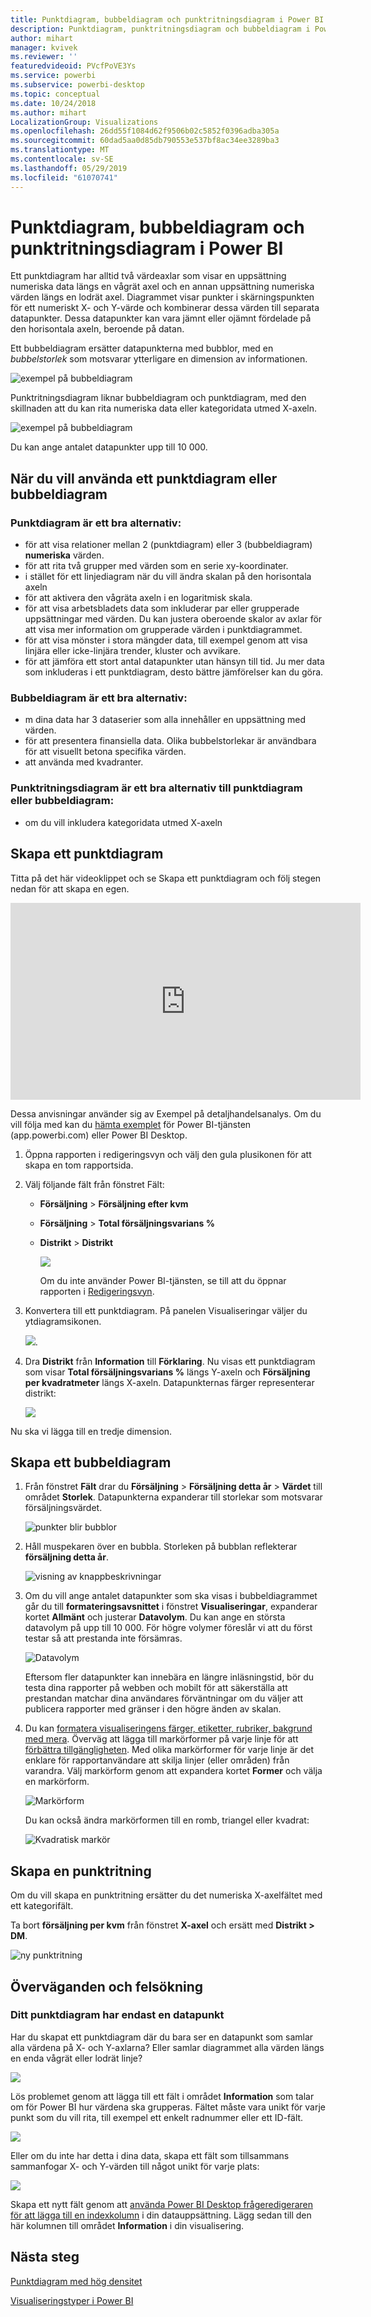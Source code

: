 ```yaml
---
title: Punktdiagram, bubbeldiagram och punktritningsdiagram i Power BI
description: Punktdiagram, punktritningsdiagram och bubbeldiagram i Power BI
author: mihart
manager: kvivek
ms.reviewer: ''
featuredvideoid: PVcfPoVE3Ys
ms.service: powerbi
ms.subservice: powerbi-desktop
ms.topic: conceptual
ms.date: 10/24/2018
ms.author: mihart
LocalizationGroup: Visualizations
ms.openlocfilehash: 26dd55f1084d62f9506b02c5852f0396adba305a
ms.sourcegitcommit: 60dad5aa0d85db790553e537bf8ac34ee3289ba3
ms.translationtype: MT
ms.contentlocale: sv-SE
ms.lasthandoff: 05/29/2019
ms.locfileid: "61070741"
---
```

# <a name="scatter-charts-bubble-charts-and-dot-plot-charts-in-power-bi"></a>Punktdiagram, bubbeldiagram och punktritningsdiagram i Power BI
Ett punktdiagram har alltid två värdeaxlar som visar en uppsättning numeriska data längs en vågrät axel och en annan uppsättning numeriska värden längs en lodrät axel. Diagrammet visar punkter i skärningspunkten för ett numeriskt X- och Y-värde och kombinerar dessa värden till separata datapunkter. Dessa datapunkter kan vara jämnt eller ojämnt fördelade på den horisontala axeln, beroende på datan.

Ett bubbeldiagram ersätter datapunkterna med bubblor, med en *bubbelstorlek* som motsvarar ytterligare en dimension av informationen.

![exempel på bubbeldiagram](media/power-bi-visualization-scatter/power-bi-bubble-chart.png)

Punktritningsdiagram liknar bubbeldiagram och punktdiagram, med den skillnaden att du kan rita numeriska data eller kategoridata utmed X-axeln. 

![exempel på bubbeldiagram](media/power-bi-visualization-scatter/power-bi-dot-plot.png)

Du kan ange antalet datapunkter upp till 10 000.  

## <a name="when-to-use-a-scatter-chart-or-bubble-chart"></a>När du vill använda ett punktdiagram eller bubbeldiagram
### <a name="scatter-charts-are-a-great-choice"></a>Punktdiagram är ett bra alternativ:
* för att visa relationer mellan 2 (punktdiagram) eller 3 (bubbeldiagram) **numeriska** värden.
* för att rita två grupper med värden som en serie xy-koordinater.
* i stället för ett linjediagram när du vill ändra skalan på den horisontala axeln    
* för att aktivera den vågräta axeln i en logaritmisk skala.
* för att visa arbetsbladets data som inkluderar par eller grupperade uppsättningar med värden. Du kan justera oberoende skalor av axlar för att visa mer information om grupperade värden i punktdiagrammet.
* för att visa mönster i stora mängder data, till exempel genom att visa linjära eller icke-linjära trender, kluster och avvikare.
* för att jämföra ett stort antal datapunkter utan hänsyn till tid.  Ju mer data som inkluderas i ett punktdiagram, desto bättre jämförelser kan du göra.

### <a name="bubble-charts-are-a-great-choice"></a>Bubbeldiagram är ett bra alternativ:
* m dina data har 3 dataserier som alla innehåller en uppsättning med värden.
* för att presentera finansiella data.  Olika bubbelstorlekar är användbara för att visuellt betona specifika värden.
* att använda med kvadranter.

### <a name="dot-plot-charts-are-a-great-choice-in-place-of-a-scatter-or-bubble"></a>Punktritningsdiagram är ett bra alternativ till punktdiagram eller bubbeldiagram:
* om du vill inkludera kategoridata utmed X-axeln

## <a name="create-a-scatter-chart"></a>Skapa ett punktdiagram
Titta på det här videoklippet och se Skapa ett punktdiagram och följ stegen nedan för att skapa en egen.

<iframe width="560" height="315" src="https://www.youtube.com/embed/PVcfPoVE3Ys?list=PL1N57mwBHtN0JFoKSR0n-tBkUJHeMP2cP" frameborder="0" allowfullscreen></iframe>


Dessa anvisningar använder sig av Exempel på detaljhandelsanalys. Om du vill följa med kan du [hämta exemplet](../sample-datasets.md) för Power BI-tjänsten (app.powerbi.com) eller Power BI Desktop.   

1. Öppna rapporten i redigeringsvyn och välj den gula plusikonen för att skapa en tom rapportsida.
 
2. Välj följande fält från fönstret Fält:
   - **Försäljning** > **Försäljning efter kvm**
   - **Försäljning** > **Total försäljningsvarians %**
   - **Distrikt** > **Distrikt**

     ![](media/power-bi-visualization-scatter/power-bi-bar-chart.png)

     Om du inte använder Power BI-tjänsten, se till att du öppnar rapporten i [Redigeringsvyn](../service-interact-with-a-report-in-editing-view.md).

3. Konvertera till ett punktdiagram. På panelen Visualiseringar väljer du ytdiagramsikonen.

   ![](media/power-bi-visualization-scatter/power-bi-scatter-new.png).

4. Dra **Distrikt** från **Information** till **Förklaring**. Nu visas ett punktdiagram som visar **Total försäljningsvarians %** längs Y-axeln och **Försäljning per kvadratmeter** längs X-axeln. Datapunkternas färger representerar distrikt:

    ![](media/power-bi-visualization-scatter/power-bi-scatter2.png)

Nu ska vi lägga till en tredje dimension.

## <a name="create-a-bubble-chart"></a>Skapa ett bubbeldiagram

1. Från fönstret **Fält** drar du **Försäljning** > **Försäljning detta år** > **Värdet** till området **Storlek**. Datapunkterna expanderar till storlekar som motsvarar försäljningsvärdet.
   
   ![punkter blir bubblor](media/power-bi-visualization-scatter/power-bi-scatter-chart-size.png)

2. Håll muspekaren över en bubbla. Storleken på bubblan reflekterar **försäljning detta år**.
   
    ![visning av knappbeskrivningar](media/power-bi-visualization-scatter/pbi_scatter_chart_hover.png)

3. Om du vill ange antalet datapunkter som ska visas i bubbeldiagrammet går du till **formateringsavsnittet** i fönstret **Visualiseringar**, expanderar kortet **Allmänt** och justerar **Datavolym**. Du kan ange en största datavolym på upp till 10 000. För högre volymer föreslår vi att du först testar så att prestanda inte försämras. 

    ![Datavolym](media/power-bi-visualization-scatter/pbi_scatter_data_volume.png) 

   Eftersom fler datapunkter kan innebära en längre inläsningstid, bör du testa dina rapporter på webben och mobilt för att säkerställa att prestandan matchar dina användares förväntningar om du väljer att publicera rapporter med gränser i den högre änden av skalan. 

4. Du kan [formatera visualiseringens färger, etiketter, rubriker, bakgrund med mera](service-getting-started-with-color-formatting-and-axis-properties.md). Överväg att lägga till markörformer på varje linje för att [förbättra tillgängligheten](../desktop-accessibility.md). Med olika markörformer för varje linje är det enklare för rapportanvändare att skilja linjer (eller områden) från varandra. Välj markörform genom att expandera kortet **Former** och välja en markörform.

      ![Markörform](media/power-bi-visualization-scatter/pbi_scatter_marker.png)

   Du kan också ändra markörformen till en romb, triangel eller kvadrat:

   ![Kvadratisk markör](media/power-bi-visualization-scatter/pbi_scatter_chart_hover_square.png)

## <a name="create-a-dot-plot"></a>Skapa en punktritning
Om du vill skapa en punktritning ersätter du det numeriska X-axelfältet med ett kategorifält.

Ta bort **försäljning per kvm** från fönstret **X-axel** och ersätt med **Distrikt > DM**.
   
![ny punktritning](media/power-bi-visualization-scatter/power-bi-dot-plot-squares.png)


## <a name="considerations-and-troubleshooting"></a>Överväganden och felsökning

### <a name="your-scatter-chart-has-only-one-data-point"></a>**Ditt punktdiagram har endast en datapunkt**
Har du skapat ett punktdiagram där du bara ser en datapunkt som samlar alla värdena på X- och Y-axlarna?  Eller samlar diagrammet alla värden längs en enda vågrät eller lodrät linje?

![](media/power-bi-visualization-scatter/pbi_scatter_tshoot1.png)

Lös problemet genom att lägga till ett fält i området **Information** som talar om för Power BI hur värdena ska grupperas. Fältet måste vara unikt för varje punkt som du vill rita, till exempel ett enkelt radnummer eller ett ID-fält.

![](media/power-bi-visualization-scatter/pbi_scatter_tshoot.png)

Eller om du inte har detta i dina data, skapa ett fält som tillsammans sammanfogar X- och Y-värden till något unikt för varje plats:

![](media/power-bi-visualization-scatter/pbi_scatter_tshoot2.png)

Skapa ett nytt fält genom att [använda Power BI Desktop frågeredigeraren för att lägga till en indexkolumn](../desktop-add-custom-column.md) i din datauppsättning.  Lägg sedan till den här kolumnen till området **Information** i din visualisering.

## <a name="next-steps"></a>Nästa steg

[Punktdiagram med hög densitet](desktop-high-density-scatter-charts.md)

[Visualiseringstyper i Power BI](power-bi-visualization-types-for-reports-and-q-and-a.md)

